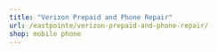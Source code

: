```yaml
---
title: "Verizon Prepaid and Phone Repair"
url: /eastpointe/verizon-prepaid-and-phone-repair/
shop: mobile phone
---
```

